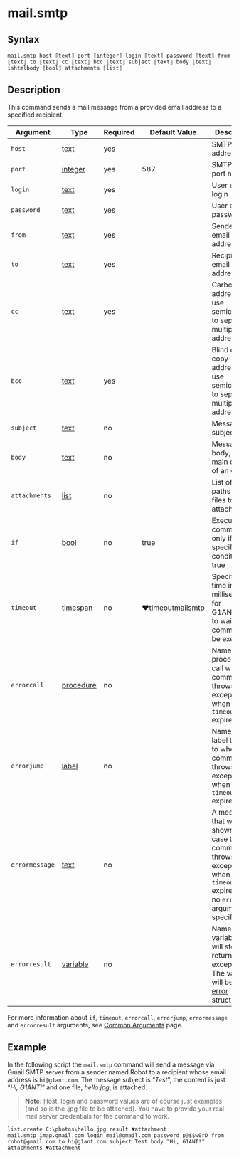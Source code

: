 # mail.smtp

## Syntax

```G1ANT
mail.smtp host ⟦text⟧ port ⟦integer⟧ login ⟦text⟧ password ⟦text⟧ from ⟦text⟧ to ⟦text⟧ cc ⟦text⟧ bcc ⟦text⟧ subject ⟦text⟧ body ⟦text⟧ ishtmlbody ⟦bool⟧ attachments ⟦list⟧
```

## Description

This command sends a mail message from a provided email address to a specified recipient.

| Argument | Type | Required | Default Value | Description |
| -------- | ---- | -------- | ------------- | ----------- |
| `host`                 | [text](G1ANT.Language/G1ANT.Language/Structures/TextStructure.md) | yes      |                                                              | SMTP server address                                          |
| `port`                 | [integer](G1ANT.Language/G1ANT.Language/Structures/IntegerStructure.md) | yes      | 587 | SMTP server port number                                   |
| `login`                | [text](G1ANT.Language/G1ANT.Language/Structures/TextStructure.md) | yes      |                                                              | User email login                                             |
| `password`             | [text](G1ANT.Language/G1ANT.Language/Structures/TextStructure.md) | yes      |                                                              | User email password                                          |
|`from`| [text](G1ANT.Language/G1ANT.Language/Structures/TextStructure.md) | yes |  |Sender's email address|
|`to`| [text](G1ANT.Language/G1ANT.Language/Structures/TextStructure.md) | yes |  |Recipient's email address|
| `cc`           | [text](G1ANT.Language/G1ANT.Language/Structures/TextStructure.md) | yes      |                                                              | Carbon copy address(es); use semicolon (;) to separate multiple addresses |
|`bcc`| [text](G1ANT.Language/G1ANT.Language/Structures/TextStructure.md) | yes | |Blind carbon copy address(es); use semicolon (;) to separate multiple addresses|
|`subject`| [text](G1ANT.Language/G1ANT.Language/Structures/TextStructure.md) | no | |Message subject|
|`body`| [text](G1ANT.Language/G1ANT.Language/Structures/TextStructure.md) | no|  |Message body, i.e. the main content of an email |
|`attachments`| [list](G1ANT.Language/G1ANT.Language/Structures/ListStructure.md) | no |  | List of full paths to all files to be attached |
| `if`           | [bool](G1ANT.Language/G1ANT.Language/Structures/BooleanStructure.md) | no       | true                                                        | Executes the command only if a specified condition is true   |
| `timeout`      | [timespan](G1ANT.Language/G1ANT.Language/Structures/TimeSpanStructure.md) | no       | [♥timeoutmailsmtp](G1ANT.Addon/G1ANT.Addon.Net/G1ANT.Addon.Net/Variables/TimeoutMailSmtpVariable.md) | Specifies time in milliseconds for G1ANT.Robot to wait for the command to be executed |
| `errorcall`    | [procedure](G1ANT.Language/G1ANT.Language/Structures/ProcedureStructure.md) | no       |                                                             | Name of a procedure to call when the command throws an exception or when a given `timeout` expires |
| `errorjump`    | [label](G1ANT.Language/G1ANT.Language/Structures/LabelStructure.md) | no       |                                                             | Name of the label to jump to when the command throws an exception or when a given `timeout` expires |
| `errormessage` | [text](G1ANT.Language/G1ANT.Language/Structures/TextStructure.md) | no       |                                                             | A message that will be shown in case the command throws an exception or when a given `timeout` expires, and no `errorjump` argument is specified |
| `errorresult`  | [variable](G1ANT.Language/G1ANT.Language/Structures/VariableStructure.md) | no       |                                                             | Name of a variable that will store the returned exception. The variable will be of [error](G1ANT.Language/G1ANT.Language/Structures/ErrorStructure.md) structure  |

For more information about `if`, `timeout`, `errorcall`, `errorjump`, `errormessage` and `errorresult` arguments, see [Common Arguments](G1ANT.Manual/appendices/common-arguments.md) page.

## Example

In the following script the `mail.smtp` command will send a message via Gmail SMTP server from a sender named Robot to a recipient whose email address is `hi@g1ant.com`.  The message subject is “*Test*”, the content is just “*Hi, G1ANT!*” and one file, *hello.jpg*, is attached.

> **Note:** Host, login and password values are of course just examples (and so is the .jpg file to be attached). You have to provide your real mail server credentials for the command to work.

```G1ANT
list.create C:\photos\hello.jpg result ♥attachment
mail.smtp imap.gmail.com login mail@gmail.com password p@$$w0rD from robot@gmail.com to hi@g1ant.com subject Test body ‴Hi, G1ANT!‴ attachments ♥attachment
```

